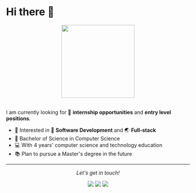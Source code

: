 # Hi there 👋


<p align="center">
  <img src="https://github.com/sunDay-code/sunDay-code/blob/master/imgs/learn.jpg" height=200>
  <br><br>
</p>

I am currently looking for 💼 **internship opportunities** and **entry level positions**.

- 🌟 Interested in 🔨 **Software Development** and 🌏 **Full-stack**
- 🎉 Bachelor of Science in Computer Science
- 💻 With 4 years' computer science and technology education
- 📚 Plan to pursue a Master's degree in the future
<!-- - 🌱 Currently learning Python -->

<hr>

<p align="center">
    <i>Let's get in touch!</i>
    <p align="center">
    <a href= "https://www.linkedin.com/in/changkai/"><img src="https://img.icons8.com/material-outlined/30/000000/linkedin.png"/></a>
    <a href= "mailto:changkaiyuan0916@gmail.com"><img src="https://img.icons8.com/wired/30/000000/apple-mail.png"/></a>
    <a href= "https://sunday-code.github.io/"><img src="https://img.icons8.com/windows/30/000000/portfolio.png"/></a>
    </p>
</p>











<!--
**sunDay-code/sunDay-code** is a ✨ _special_ ✨ repository because its `README.md` (this file) appears on your GitHub profile.

Here are some ideas to get you started:

- 🔭 I’m currently working on ...
- 🌱 I’m currently learning ...
- 👯 I’m looking to collaborate on ...
- 🤔 I’m looking for help with ...
- 💬 Ask me about ...
- 📫 How to reach me: ...
- 😄 Pronouns: ...
- ⚡ Fun fact: ...
-->
